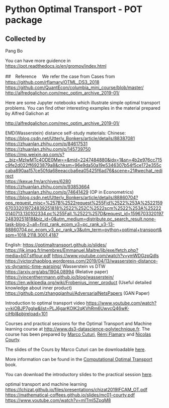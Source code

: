 # Python Optimal Transport - POT package
## Collected by 
Pang Bo

You can have more guidence in 
https://pot.readthedocs.io/en/gromov/index.html


##　Reference　
We refer the case from Cases from
https://github.com/rflamary/OTML_DS3_2018
https://github.com/QuantEcon/columbia_mini_course/blob/master/
http://alfredgalichon.com/mec_optim_archive_2019-01/

Here are some Jupyter notebooks which illustrate simple optimal transport problems. You can find other interesting examples in the material prepared by Alfred Galichon at

http://alfredgalichon.com/mec_optim_archive_2019-01/


EMD(Wasserstein) distance self-study materials:
Chinese:
https://blog.csdn.net/Utterly_Bonkers/article/details/88387081 
https://zhuanlan.zhihu.com/p/84617531   
https://zhuanlan.zhihu.com/p/145739750    
https://mp.weixin.qq.com/s?__biz=MzIwMTc4ODE0Mw==&mid=2247484880&idx=1&sn=4b2e976cc715c9fe2d022ff6923879a8&chksm=96e9da50a19e5346307b54f5ce172e355ccaba890aa157ce50fda68eeaccba6ea05425f6ad76&scene=21#wechat_redirect  
https://kexue.fm/archives/6280  
https://zhuanlan.zhihu.com/p/93853664 
https://zhuanlan.zhihu.com/p/74641429   (OP in Econometrics) 
https://blog.csdn.net/Utterly_Bonkers/article/details/88860704?ops_request_misc=%257B%2522request%255Fid%2522%253A%2522159670332019724839251818%2522%252C%2522scm%2522%253A%252220140713.130102334.pc%255Fall.%2522%257D&request_id=159670332019724839251818&biz_id=0&utm_medium=distribute.pc_search_result.none-task-blog-2~all~first_rank_ecpm_v3~pc_rank_v3-13-88860704.pc_ecpm_v3_pc_rank_v3&utm_term=python+optimal+transport&spm=1018.2118.3001.4187


English:
https://optimaltransport.github.io/slides/
https://ljk.imag.fr/membres/Emmanuel.Maitre/lib/exe/fetch.php?media=b07.stflour.pdf
https://www.youtube.com/watch?v=ymWDGzpQdls
https://victorzhaoblog.wordpress.com/2019/04/13/wasserstein-distance-vs-dynamic-time-warping/   Wasserstein vs DTW
https://arxiv.org/abs/1904.08994    (Relative paper)
https://vincentherrmann.github.io/blog/wasserstein/
https://en.wikipedia.org/wiki/Frobenius_inner_product  (Useful detailed knowledge about inner product)
https://github.com/zhangqianhui/AdversarialNetsPapers  (GAN Paper)


Introduction to optimal transport video
https://www.youtube.com/watch?v=kjOBJP7gglw&list=PLJ6garKOlK2qKVhRm6UwvcQ46wK-ciHbl&pbjreload=101

Courses and practical sessions for the Optimal Transport and Machine learning course at http://www.ds3-datascience-polytechnique.fr.
The course has been prepared by [Marco Cuturi](http://marcocuturi.net/),
 [Rémi Flamary](http://remi.flamary.com/) and [Nicolas Courty](http://people.irisa.fr/Nicolas.Courty/).

The slides of the Cours by Marco Cuturi can be downloadable [here](https://www.dropbox.com/s/3kuqnhmf2q0dzjq/mlss18_argentina.pdf?dl=0).


More information can be found in the [Computational Optimal Transport](https://arxiv.org/pdf/1803.00567.pdf) book.


You can download the introductory slides to the practical session [here](https://remi.flamary.com/cours/otml/OTML_TPDS3_2018.pdf).

optimal transport and machine learning
https://lchizat.github.io/files/presentations/chizat2019IFCAM_OT.pdf
https://mathematical-coffees.github.io/slides/mc01-courty.pdf
https://www.youtube.com/watch?v=mITml5ZpqM8



